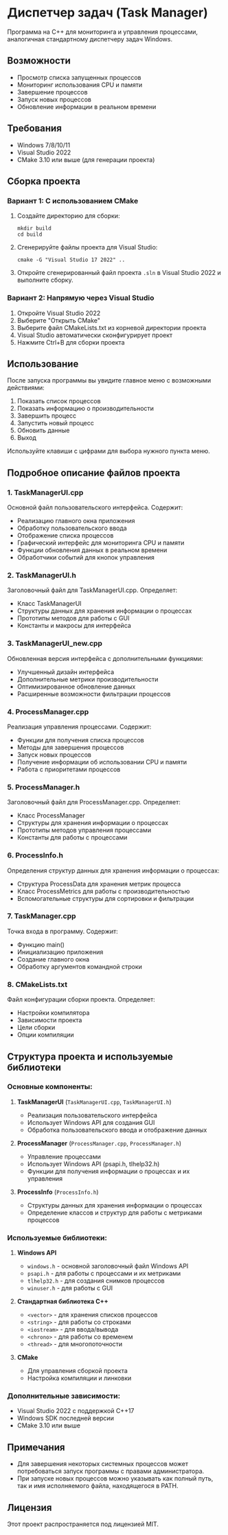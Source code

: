 # Диспетчер задач (Task Manager)

Программа на C++ для мониторинга и управления процессами, аналогичная стандартному диспетчеру задач Windows.

## Возможности

- Просмотр списка запущенных процессов
- Мониторинг использования CPU и памяти
- Завершение процессов
- Запуск новых процессов
- Обновление информации в реальном времени

## Требования

- Windows 7/8/10/11
- Visual Studio 2022
- CMake 3.10 или выше (для генерации проекта)

## Сборка проекта

### Вариант 1: С использованием CMake

1. Создайте директорию для сборки:
   ```
   mkdir build
   cd build
   ```

2. Сгенерируйте файлы проекта для Visual Studio:
   ```
   cmake -G "Visual Studio 17 2022" ..
   ```

3. Откройте сгенерированный файл проекта `.sln` в Visual Studio 2022 и выполните сборку.

### Вариант 2: Напрямую через Visual Studio

1. Откройте Visual Studio 2022
2. Выберите "Открыть CMake"
3. Выберите файл CMakeLists.txt из корневой директории проекта
4. Visual Studio автоматически сконфигурирует проект
5. Нажмите Ctrl+B для сборки проекта

## Использование

После запуска программы вы увидите главное меню с возможными действиями:

1. Показать список процессов
2. Показать информацию о производительности
3. Завершить процесс
4. Запустить новый процесс
5. Обновить данные
0. Выход

Используйте клавиши с цифрами для выбора нужного пункта меню.

## Подробное описание файлов проекта

### 1. TaskManagerUI.cpp
Основной файл пользовательского интерфейса. Содержит:
- Реализацию главного окна приложения
- Обработку пользовательского ввода
- Отображение списка процессов
- Графический интерфейс для мониторинга CPU и памяти
- Функции обновления данных в реальном времени
- Обработчики событий для кнопок управления

### 2. TaskManagerUI.h
Заголовочный файл для TaskManagerUI.cpp. Определяет:
- Класс TaskManagerUI
- Структуры данных для хранения информации о процессах
- Прототипы методов для работы с GUI
- Константы и макросы для интерфейса

### 3. TaskManagerUI_new.cpp
Обновленная версия интерфейса с дополнительными функциями:
- Улучшенный дизайн интерфейса
- Дополнительные метрики производительности
- Оптимизированное обновление данных
- Расширенные возможности фильтрации процессов

### 4. ProcessManager.cpp
Реализация управления процессами. Содержит:
- Функции для получения списка процессов
- Методы для завершения процессов
- Запуск новых процессов
- Получение информации об использовании CPU и памяти
- Работа с приоритетами процессов

### 5. ProcessManager.h
Заголовочный файл для ProcessManager.cpp. Определяет:
- Класс ProcessManager
- Структуры для хранения информации о процессах
- Прототипы методов управления процессами
- Константы для работы с процессами

### 6. ProcessInfo.h
Определения структур данных для хранения информации о процессах:
- Структура ProcessData для хранения метрик процесса
- Класс ProcessMetrics для работы с производительностью
- Вспомогательные структуры для сортировки и фильтрации

### 7. TaskManager.cpp
Точка входа в программу. Содержит:
- Функцию main()
- Инициализацию приложения
- Создание главного окна
- Обработку аргументов командной строки

### 8. CMakeLists.txt
Файл конфигурации сборки проекта. Определяет:
- Настройки компилятора
- Зависимости проекта
- Цели сборки
- Опции компиляции

## Структура проекта и используемые библиотеки

### Основные компоненты:

1. **TaskManagerUI** (`TaskManagerUI.cpp`, `TaskManagerUI.h`)
   - Реализация пользовательского интерфейса
   - Использует Windows API для создания GUI
   - Обработка пользовательского ввода и отображение данных

2. **ProcessManager** (`ProcessManager.cpp`, `ProcessManager.h`)
   - Управление процессами
   - Использует Windows API (psapi.h, tlhelp32.h)
   - Функции для получения информации о процессах и их управления

3. **ProcessInfo** (`ProcessInfo.h`)
   - Структуры данных для хранения информации о процессах
   - Определение классов и структур для работы с метриками процессов

### Используемые библиотеки:

1. **Windows API**
   - `windows.h` - основной заголовочный файл Windows API
   - `psapi.h` - для работы с процессами и их метриками
   - `tlhelp32.h` - для создания снимков процессов
   - `winuser.h` - для работы с GUI

2. **Стандартная библиотека C++**
   - `<vector>` - для хранения списков процессов
   - `<string>` - для работы со строками
   - `<iostream>` - для ввода/вывода
   - `<chrono>` - для работы со временем
   - `<thread>` - для многопоточности

3. **CMake**
   - Для управления сборкой проекта
   - Настройка компиляции и линковки

### Дополнительные зависимости:

- Visual Studio 2022 с поддержкой C++17
- Windows SDK последней версии
- CMake 3.10 или выше

## Примечания

- Для завершения некоторых системных процессов может потребоваться запуск программы с правами администратора.
- При запуске новых процессов можно указывать как полный путь, так и имя исполняемого файла, находящегося в PATH.

## Лицензия

Этот проект распространяется под лицензией MIT. 